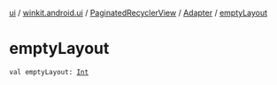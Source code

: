 [ui](../../../index.md) / [winkit.android.ui](../../index.md) / [PaginatedRecyclerView](../index.md) / [Adapter](index.md) / [emptyLayout](./empty-layout.md)

# emptyLayout

`val emptyLayout: `[`Int`](https://kotlinlang.org/api/latest/jvm/stdlib/kotlin/-int/index.html)